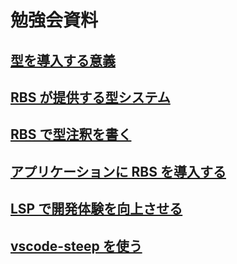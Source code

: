 # 勉強会資料

## [型を導入する意義](document/week1.md)

## [RBS が提供する型システム](document/week2.md)

## [RBS で型注釈を書く](document/week3.md)

## [アプリケーションに RBS を導入する](document/week4.md)

## [LSP で開発体験を向上させる](document/week5.md)

## [vscode-steep を使う](document/week6.md)
